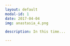 ```yaml
---
layout: default
modal-id: 1
date: 2017-04-04
img: anastasia_4.png

description: In this time...

---
```

